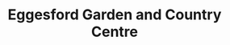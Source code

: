 ---
title: "Eggesford Garden and Country Centre"
url: /chulmleigh/eggesford-garden-and-country-centre/
shop: Garten-Center
---